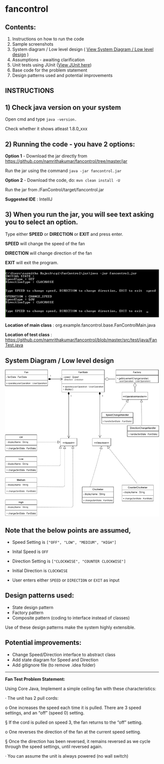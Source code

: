# fancontrol

## Contents:

1) Instructions on how to run the code
2) Sample screenshots
3) System diagram / Low level design
  ( [View System Diagram / Low level design](https://github.com/namrithakumar/fancontrol/blob/master/instructions/UML/FanControl-UML.png) )
4) Assumptions - awaiting clarification
5) Unit tests using JUnit
  ([View JUnit here](https://github.com/namrithakumar/fancontrol/blob/master/src/test/java/FanTest.java))
6) Base code for the problem statement
7) Design patterns used and potential improvements

## INSTRUCTIONS

## 1) Check java version on your system
Open cmd and type ```java -version.```

Check whether it shows atleast 1.8.0_xxx

## 2) Running the code - you have 2 options:
**Option 1** - Download the jar directly from https://github.com/namrithakumar/fancontrol/tree/master/jar

Run the jar using the command ```java -jar fancontrol.jar```

**Option 2** - Download the code, do: ```mvn clean install -U```

Run the jar from /FanControl/target/fancontrol.jar

**Suggested IDE** : IntellIJ

## 3) When you run the jar, you will see text asking you to select an option.

Type either **SPEED** or **DIRECTION** or **EXIT** and press enter.

**SPEED** will change the speed of the fan

**DIRECTION** will change direction of the fan

**EXIT** will exit the program.

![Sample Screenshot](https://github.com/namrithakumar/fancontrol/blob/master/instructions/Example.png)

**Location of main class** : org.example.fancontrol.base.FanControlMain.java

**Location of test class** : https://github.com/namrithakumar/fancontrol/blob/master/src/test/java/FanTest.java

## System Diagram / Low level design

![System Diagram / Low level design](https://github.com/namrithakumar/fancontrol/blob/master/instructions/UML/FanControl-UML.png)

## **Note that the below points are assumed,**

* Speed Setting is ```["OFF", "LOW", "MEDIUM", "HIGH"]```

* Inital Speed is ```OFF```

* Direction Setting is ```["CLOCKWISE", "COUNTER CLOCKWISE"]```

* Initial Direction is ```CLOCKWISE```

* User enters either ```SPEED``` or ```DIRECTION``` or ```EXIT``` as input

## Design patterns used:
* State design pattern
* Factory pattern
* Composite pattern (coding to interface instead of classes)

Use of these design patterns make the system highly extensible.

## Potential improvements:
* Change Speed/Direction interface to abstract class
* Add state diagram for Speed and Direction
* Add gitignore file (to remove .idea folder)

--------------------------------------------------------------------------------------------------------------------------------------------------------------------------------------

**Fan Test Problem Statement:**

Using Core Java, Implement a simple ceiling fan with these characteristics:

·         The unit has 2 pull cords:

o   One increases the speed each time it is pulled.  There are 3 speed settings, and an “off” (speed 0) setting. 

§  If the cord is pulled on speed 3, the fan returns to the “off” setting.

o   One reverses the direction of the fan at the current speed setting.

§  Once the direction has been reversed, it remains reversed as we cycle through the speed settings, until reversed again.

·         You can assume the unit is always powered (no wall switch)
